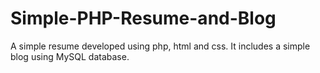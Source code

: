 # Simple-PHP-Resume-and-Blog
A simple resume developed using php, html and css. It includes a simple blog using MySQL database.
